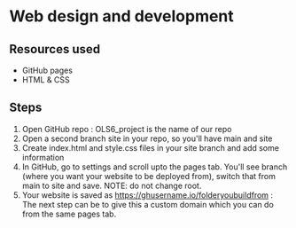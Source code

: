 # Web design and development
## Resources used
- GitHub pages
- HTML & CSS

## Steps
1. Open GitHub repo : OLS6_project is the name of our repo
2. Open a second branch site in your repo, so you'll have main and site
3. Create index.html and style.css files in your site branch and add some information
4. In GitHub, go to settings and scroll upto the pages tab. You'll see branch (where you want your website to be deployed from), switch that from main to site and save. NOTE: do not change root.
5. Your website is saved as https://ghusername.io/folderyoubuildfrom : The next step can be to give this a custom domain which you can do from the same pages tab.